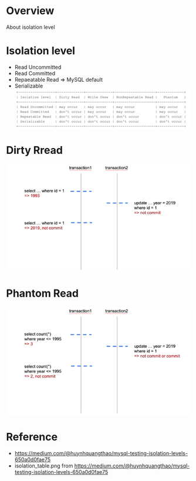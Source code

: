 # Overview
About isolation level


# Isolation level
* Read Uncommitted
* Read Committed
* Repaeatable Read => MySQL default
* Serializable
![alt text](isolation_table.png)<br>


# Dirty Rread
![alt text](dirty_read.png)<br>



# Phantom Read
![alt text](phantom_read.png)<br>



# Reference
* https://medium.com/@huynhquangthao/mysql-testing-isolation-levels-650a0d0fae75
* isolation_table.png from https://medium.com/@huynhquangthao/mysql-testing-isolation-levels-650a0d0fae75
